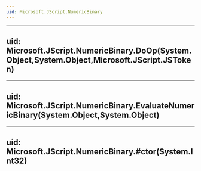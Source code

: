 ```yaml
---
uid: Microsoft.JScript.NumericBinary
---
```


---
uid: Microsoft.JScript.NumericBinary.DoOp(System.Object,System.Object,Microsoft.JScript.JSToken)
---

---
uid: Microsoft.JScript.NumericBinary.EvaluateNumericBinary(System.Object,System.Object)
---

---
uid: Microsoft.JScript.NumericBinary.#ctor(System.Int32)
---
